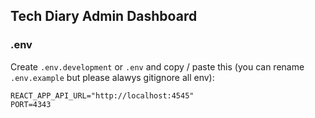 ## Tech Diary Admin Dashboard

### .env

Create `.env.development` or `.env` and copy / paste this (you can rename `.env.example` but please alawys gitignore all env):

```
REACT_APP_API_URL="http://localhost:4545"
PORT=4343
```
